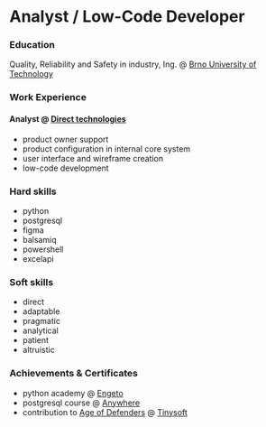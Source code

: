 # Analyst / Low-Code Developer

### Education
Quality, Reliability and Safety in industry, Ing. @ [Brno University of Technology](https://www.vut.cz/en/)

### Work Experience
#### Analyst @ [Direct technologies](https://www.direct-technologies.cz/)
- product owner support
- product configuration in internal core system
- user interface and wireframe creation
- low-code development

### Hard skills
- python
- postgresql
- figma
- balsamiq
- powershell
- excelapi

### Soft skills
- direct
- adaptable
- pragmatic
- analytical
- patient
- altruistic

### Achievements & Certificates
- python academy @ [Engeto](https://engeto.cz/)
- postgresql course @ [Anywhere](https://education.anywhere.cz/)
- contribution to [Age of Defenders](https://apps.apple.com/us/app/age-of-defenders-multiplayer-tower-defense-and/id960361437) @ [Tinysoft](https://www.tinysoft.sk/en/home-english/)
